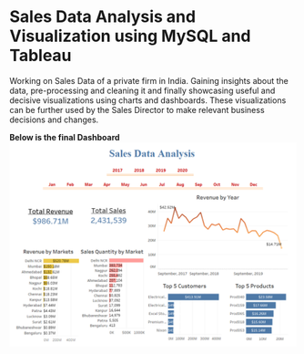 # Sales Data Analysis and Visualization using MySQL and Tableau
 Working on Sales Data of a private firm in India. Gaining insights about the data, pre-processing and cleaning it and finally showcasing useful and decisive visualizations using charts and dashboards. These visualizations can be further used by the Sales Director to make relevant business decisions and changes.


**Below is the final Dashboard**
<kbd> <img src="https://github.com/desaikun1996/Sales-Data-Analysis-and-Visualization-using-MySQL-and-Tableau/blob/main/FinalDashboard.png" /> </kbd>
